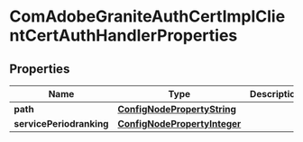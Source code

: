 
# ComAdobeGraniteAuthCertImplClientCertAuthHandlerProperties

## Properties
Name | Type | Description | Notes
------------ | ------------- | ------------- | -------------
**path** | [**ConfigNodePropertyString**](ConfigNodePropertyString.md) |  |  [optional]
**servicePeriodranking** | [**ConfigNodePropertyInteger**](ConfigNodePropertyInteger.md) |  |  [optional]



